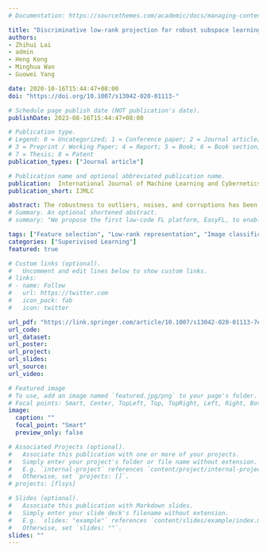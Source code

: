 ```yaml
---
# Documentation: https://sourcethemes.com/academic/docs/managing-content/

title: "Discriminative low-rank projection for robust subspace learning"
authors: 
- Zhihui Lai
- admin
- Heng Kong
- Minghua Wan
- Guowei Yang

date: 2020-10-16T15:44:47+08:00
doi: "https://doi.org/10.1007/s13042-020-01113-"

# Schedule page publish date (NOT publication's date).
publishDate: 2023-08-16T15:44:47+08:00

# Publication type.
# Legend: 0 = Uncategorized; 1 = Conference paper; 2 = Journal article;
# 3 = Preprint / Working Paper; 4 = Report; 5 = Book; 6 = Book section;
# 7 = Thesis; 8 = Patent
publication_types: ["Journal article"]

# Publication name and optional abbreviated publication name.
publication:  International Journal of Machine Learning and Cybernetics
publication_short: IJMLC

abstract: The robustness to outliers, noises, and corruptions has been paid more attention recently to increase the performance in linear feature extraction and image classification. As one of the most effective subspace learning methods, low-rank representation (LRR) can improve the robustness of an algorithm by exploring the global representative structure information among the samples. However, the traditional LRR cannot project the training samples into low-dimensional subspace with supervised information. Thus, in this paper, we integrate the properties of LRR with supervised dimensionality reduction techniques to obtain optimal low-rank subspace and discriminative projection at the same time. To achieve this goal, we proposed a novel model named Discriminative Low-Rank Projection (DLRP). Furthermore, DLRP can break the limitation of the small class problem which means the number of projections is bound by the number of classes. Our model can be solved by alternatively linearized alternating direction method with adaptive penalty and the singular value decomposition. Besides, the analyses of differences between DLRP and previous related models are shown. Extensive experiments conducted on various contaminated databases have confirmed the superiority of the proposed method.
# Summary. An optional shortened abstract.
# summary: "We propose the first low-code FL platform, EasyFL, to enable users with various levels of expertise to experiment and prototype FL applications with little coding. We achieve this goal while ensuring great flexibility and extensibility for customization by unifying simple API design, modular design, and granular training flow abstraction. Besides, EasyFL expedites distributed training by 1.5x."

tags: ["Feature selection", "Low-rank representation", "Image classification", "Subspace learning"]
categories: ["Superivised Learning"]
featured: true

# Custom links (optional).
#   Uncomment and edit lines below to show custom links.
# links:
# - name: Follow
#   url: https://twitter.com
#   icon_pack: fab
#   icon: twitter

url_pdf: "https://link.springer.com/article/10.1007/s13042-020-01113-7#citeas"
url_code: 
url_dataset:
url_poster:
url_project:
url_slides:
url_source:
url_video:

# Featured image
# To use, add an image named `featured.jpg/png` to your page's folder. 
# Focal points: Smart, Center, TopLeft, Top, TopRight, Left, Right, BottomLeft, Bottom, BottomRight.
image:
  caption: ""
  focal_point: "Smart"
  preview_only: false

# Associated Projects (optional).
#   Associate this publication with one or more of your projects.
#   Simply enter your project's folder or file name without extension.
#   E.g. `internal-project` references `content/project/internal-project/index.md`.
#   Otherwise, set `projects: []`.
# projects: [flsys]

# Slides (optional).
#   Associate this publication with Markdown slides.
#   Simply enter your slide deck's filename without extension.
#   E.g. `slides: "example"` references `content/slides/example/index.md`.
#   Otherwise, set `slides: ""`.
slides: ""
---
```

